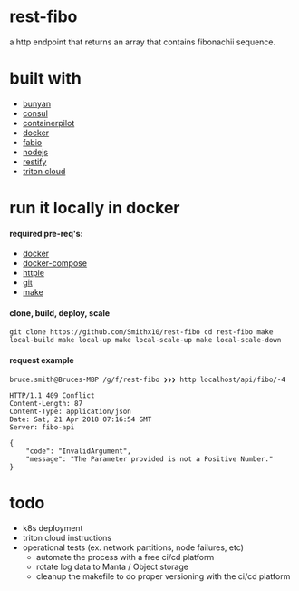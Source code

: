 # rest-fibo
a http endpoint that returns an array that contains fibonachii sequence.

# built with
- [bunyan](https://github.com/trentm/node-bunyan)
- [consul](https://www.consul.io/)
- [containerpilot](https://www.joyent.com/containerpilot)
- [docker](https://www.docker.com/)
- [fabio](https://github.com/fabiolb/fabio)
- [nodejs](https://nodejs.org/api/)
- [restify](http://restify.com/)
- [triton cloud](https://www.joyent.com/triton/compute)

# run it locally in docker

#### required pre-req's:
- [docker](https://www.docker.com/)
- [docker-compose](https://github.com/docker/compose)
- [httpie](https://github.com/jakubroztocil/httpie)
- [git](https://git-scm.com/)
- [make](https://www.gnu.org/software/make/)


#### clone, build, deploy, scale
``
git clone https://github.com/Smithx10/rest-fibo
cd rest-fibo
make local-build
make local-up
make local-scale-up
make local-scale-down
``

#### request example
 
```
bruce.smith@Bruces-MBP /g/f/rest-fibo ❯❯❯ http localhost/api/fibo/-4

HTTP/1.1 409 Conflict
Content-Length: 87
Content-Type: application/json
Date: Sat, 21 Apr 2018 07:16:54 GMT
Server: fibo-api

{
    "code": "InvalidArgument",
    "message": "The Parameter provided is not a Positive Number."
}
```

# todo
- k8s deployment
- triton cloud instructions
- operational tests (ex. network partitions, node failures, etc)
    - automate the process with a free ci/cd platform
    - rotate log data to Manta / Object storage
    - cleanup the makefile to do proper versioning with the ci/cd platform

